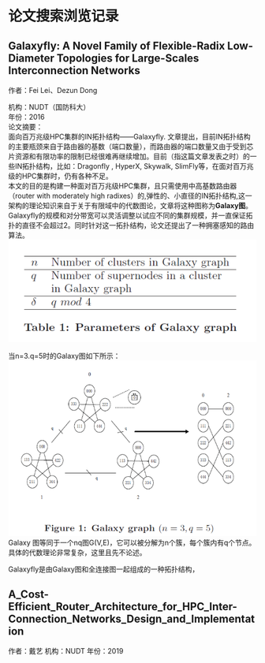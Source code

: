 # 论文搜索浏览记录 #

## Galaxyfly: A Novel Family of Flexible-Radix Low-Diameter Topologies for Large-Scales Interconnection Networks ##

作者：Fei Lei、Dezun Dong<div>
机构：NUDT（国防科大）<div>
年份：2016<div>
论文摘要：<div>
面向百万兆级HPC集群的IN拓扑结构——Galaxyfly.
文章提出，目前IN拓扑结构的主要瓶颈来自于路由器的基数（端口数量），而路由器的端口数量又由于受到芯片资源和有限功率的限制已经很难再继续增加。目前（指这篇文章发表之时）的一些IN拓扑结构，比如：Dragonfly , HyperX, Skywalk, SlimFly等，在面对百万兆级的HPC集群时，仍有各种不足。<div>
本文的目的是构建一种面对百万兆级HPC集群，且只需使用中高基数路由器（router with moderately high radixes）的,弹性的、小直径的IN拓扑结构,这一架构的理论知识来自于关于有限域中的代数图论，文章将这种图称为**Galaxy图**。Galaxyfly的规模和对分带宽可以灵活调整以试应不同的集群规模，并一直保证拓扑的直径不会超过2。同时针对这一拓扑结构，论文还提出了一种拥塞感知的路由算法。
!['Galaxy图的参数'](./01.png)

当n=3.q=5时的Galaxy图如下所示：
!['Galaxy图（n=3,q=5）'](./02.png)
Galaxy 图等同于一个nq图G(V,E)，它可以被分解为n个簇，每个簇内有q个节点。具体的代数理论非常复杂，这里且先不论述。
<div>
Galaxyfly是由Galaxy图和全连接图一起组成的一种拓扑结构，

## A_Cost-Efficient_Router_Architecture_for_HPC_Inter-Connection_Networks_Design_and_Implementation ##

作者：戴艺 
机构：NUDT
年份：2019



